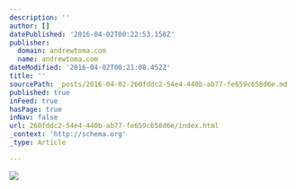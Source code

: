 ```yaml
---
description: ''
author: []
datePublished: '2016-04-02T00:22:53.158Z'
publisher:
  domain: andrewtoma.com
  name: andrewtoma.com
dateModified: '2016-04-02T00:21:08.452Z'
title: ''
sourcePath: _posts/2016-04-02-260fddc2-54e4-440b-ab77-fe659c658d6e.md
published: true
inFeed: true
hasPage: true
inNav: false
url: 260fddc2-54e4-440b-ab77-fe659c658d6e/index.html
_context: 'http://schema.org'
_type: Article

---
```

![](https://static.wixstatic.com/media/4ef0f5_9d706b5a91f746b6abc25b3a2f68c58d.jpg/v1/fill/w_343,h_457,al_c,q_90,usm_0.66_1.00_0.01/4ef0f5_9d706b5a91f746b6abc25b3a2f68c58d.jpg)